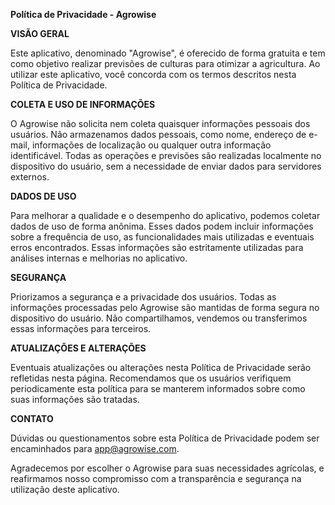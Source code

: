 **Política de Privacidade - Agrowise**

**VISÃO GERAL**

Este aplicativo, denominado "Agrowise", é oferecido de forma gratuita e tem como objetivo realizar previsões de culturas para otimizar a agricultura. Ao utilizar este aplicativo, você concorda com os termos descritos nesta Política de Privacidade.

**COLETA E USO DE INFORMAÇÕES**

O Agrowise não solicita nem coleta quaisquer informações pessoais dos usuários. Não armazenamos dados pessoais, como nome, endereço de e-mail, informações de localização ou qualquer outra informação identificável. Todas as operações e previsões são realizadas localmente no dispositivo do usuário, sem a necessidade de enviar dados para servidores externos.

**DADOS DE USO**

Para melhorar a qualidade e o desempenho do aplicativo, podemos coletar dados de uso de forma anônima. Esses dados podem incluir informações sobre a frequência de uso, as funcionalidades mais utilizadas e eventuais erros encontrados. Essas informações são estritamente utilizadas para análises internas e melhorias no aplicativo.

**SEGURANÇA**

Priorizamos a segurança e a privacidade dos usuários. Todas as informações processadas pelo Agrowise são mantidas de forma segura no dispositivo do usuário. Não compartilhamos, vendemos ou transferimos essas informações para terceiros.

**ATUALIZAÇÕES E ALTERAÇÕES**

Eventuais atualizações ou alterações nesta Política de Privacidade serão refletidas nesta página. Recomendamos que os usuários verifiquem periodicamente esta política para se manterem informados sobre como suas informações são tratadas.

**CONTATO**

Dúvidas ou questionamentos sobre esta Política de Privacidade podem ser encaminhados para app@agrowise.com.

Agradecemos por escolher o Agrowise para suas necessidades agrícolas, e reafirmamos nosso compromisso com a transparência e segurança na utilização deste aplicativo.